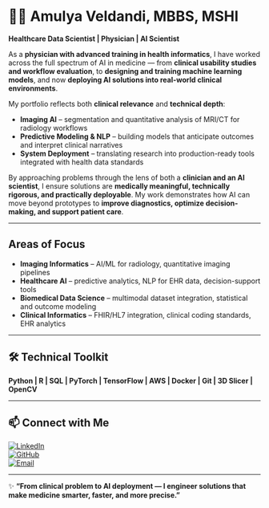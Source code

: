 # 👩‍⚕️ Amulya Veldandi, MBBS, MSHI  
**Healthcare Data Scientist | Physician | AI Scientist**  

As a **physician with advanced training in health informatics**, I have worked across the full spectrum of AI in medicine — from **clinical usability studies and workflow evaluation**, to **designing and training machine learning models**, and now **deploying AI solutions into real-world clinical environments**.  

My portfolio reflects both **clinical relevance** and **technical depth**:  
- **Imaging AI** – segmentation and quantitative analysis of MRI/CT for radiology workflows  
- **Predictive Modeling & NLP** – building models that anticipate outcomes and interpret clinical narratives  
- **System Deployment** – translating research into production-ready tools integrated with health data standards  

By approaching problems through the lens of both a **clinician and an AI scientist**, I ensure solutions are **medically meaningful, technically rigorous, and practically deployable**. My work demonstrates how AI can move beyond prototypes to **improve diagnostics, optimize decision-making, and support patient care**.  

---

## Areas of Focus
- **Imaging Informatics** – AI/ML for radiology, quantitative imaging pipelines  
- **Healthcare AI** – predictive analytics, NLP for EHR data, decision-support tools  
- **Biomedical Data Science** – multimodal dataset integration, statistical and outcome modeling  
- **Clinical Informatics** – FHIR/HL7 integration, clinical coding standards, EHR analytics  

---

## 🛠️ Technical Toolkit
**Python | R | SQL | PyTorch | TensorFlow | AWS | Docker | Git | 3D Slicer | OpenCV**  

---

## 📫 Connect with Me  
[![LinkedIn](https://img.shields.io/badge/LinkedIn-blue?style=flat&logo=linkedin)](https://linkedin.com/in/amulya-veldandi)  
[![GitHub](https://img.shields.io/badge/GitHub-black?style=flat&logo=github)](https://github.com/amulyaveldandi)  
[![Email](https://img.shields.io/badge/Email-red?style=flat&logo=gmail)](mailto:veldandiamulya@gmail.com)  

---

✨ **“From clinical problem to AI deployment — I engineer solutions that make medicine smarter, faster, and more precise.”**  
